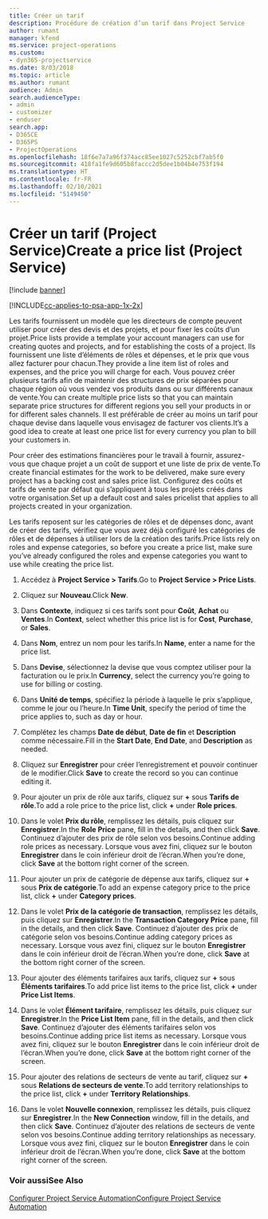 ```yaml
---
title: Créer un tarif
description: Procédure de création d’un tarif dans Project Service
author: rumant
manager: kfend
ms.service: project-operations
ms.custom:
- dyn365-projectservice
ms.date: 8/03/2018
ms.topic: article
ms.author: rumant
audience: Admin
search.audienceType:
- admin
- customizer
- enduser
search.app:
- D365CE
- D365PS
- ProjectOperations
ms.openlocfilehash: 18f6e7a7a96f374acc85ee1027c5252cbf7ab5f0
ms.sourcegitcommit: 418fa1fe9d605b8faccc2d5dee1b04b4e753f194
ms.translationtype: HT
ms.contentlocale: fr-FR
ms.lasthandoff: 02/10/2021
ms.locfileid: "5149450"
---
```

# <a name="create-a-price-list-project-service"></a><span data-ttu-id="11e34-103">Créer un tarif (Project Service)</span><span class="sxs-lookup"><span data-stu-id="11e34-103">Create a price list (Project Service)</span></span>

[!include [banner](../includes/psa-now-project-operations.md)]

[!INCLUDE[cc-applies-to-psa-app-1x-2x](../includes/cc-applies-to-psa-app-1x-2x.md)]

<span data-ttu-id="11e34-104">Les tarifs fournissent un modèle que les directeurs de compte peuvent utiliser pour créer des devis et des projets, et pour fixer les coûts d’un projet.</span><span class="sxs-lookup"><span data-stu-id="11e34-104">Price lists provide a template your account managers can use for creating quotes and projects, and for establishing the costs of a project.</span></span> <span data-ttu-id="11e34-105">Ils fournissent une liste d’éléments de rôles et dépenses, et le prix que vous allez facturer pour chacun.</span><span class="sxs-lookup"><span data-stu-id="11e34-105">They provide a line item list of roles and expenses, and the price you will charge for each.</span></span> <span data-ttu-id="11e34-106">Vous pouvez créer plusieurs tarifs afin de maintenir des structures de prix séparées pour chaque région où vous vendez vos produits dans ou sur différents canaux de vente.</span><span class="sxs-lookup"><span data-stu-id="11e34-106">You can create multiple price lists so that you can maintain separate price structures for different regions you sell your products in or for different sales channels.</span></span> <span data-ttu-id="11e34-107">Il est préférable de créer au moins un tarif pour chaque devise dans laquelle vous envisagez de facturer vos clients.</span><span class="sxs-lookup"><span data-stu-id="11e34-107">It’s a good idea to create at least one price list for every currency you plan to bill your customers in.</span></span>  
  
<span data-ttu-id="11e34-108">Pour créer des estimations financières pour le travail à fournir, assurez-vous que chaque projet a un coût de support et une liste de prix de vente.</span><span class="sxs-lookup"><span data-stu-id="11e34-108">To create financial estimates for the work to be delivered, make sure every project has a backing cost and sales price list.</span></span> <span data-ttu-id="11e34-109">Configurez des coûts et tarifs de vente par défaut qui s’appliquent à tous les projets créés dans votre organisation.</span><span class="sxs-lookup"><span data-stu-id="11e34-109">Set up a default cost and sales pricelist that applies to all projects created in your organization.</span></span>  
  
<span data-ttu-id="11e34-110">Les tarifs reposent sur les catégories de rôles et de dépenses donc, avant de créer des tarifs, vérifiez que vous avez déjà configuré les catégories de rôles et de dépenses à utiliser lors de la création des tarifs.</span><span class="sxs-lookup"><span data-stu-id="11e34-110">Price lists rely on roles and expense categories, so before you create a price list, make sure you’ve already configured the roles and expense categories you want to use while creating the price list.</span></span>  
  
1.  <span data-ttu-id="11e34-111">Accédez à **Project Service > Tarifs**.</span><span class="sxs-lookup"><span data-stu-id="11e34-111">Go to **Project Service > Price Lists**.</span></span>  
  
2.  <span data-ttu-id="11e34-112">Cliquez sur **Nouveau**.</span><span class="sxs-lookup"><span data-stu-id="11e34-112">Click **New**.</span></span>  
  
3.  <span data-ttu-id="11e34-113">Dans **Contexte**, indiquez si ces tarifs sont pour **Coût**, **Achat** ou **Ventes**.</span><span class="sxs-lookup"><span data-stu-id="11e34-113">In **Context**, select whether this price list is for **Cost**, **Purchase**, or **Sales**.</span></span>  
  
4.  <span data-ttu-id="11e34-114">Dans **Nom**, entrez un nom pour les tarifs.</span><span class="sxs-lookup"><span data-stu-id="11e34-114">In **Name**, enter a name for the price list.</span></span>  
  
5.  <span data-ttu-id="11e34-115">Dans **Devise**, sélectionnez la devise que vous comptez utiliser pour la facturation ou le prix.</span><span class="sxs-lookup"><span data-stu-id="11e34-115">In **Currency**, select the currency you’re going to use for billing or costing.</span></span>  
  
6.  <span data-ttu-id="11e34-116">Dans **Unité de temps**, spécifiez la période à laquelle le prix s’applique, comme le jour ou l’heure.</span><span class="sxs-lookup"><span data-stu-id="11e34-116">In **Time Unit**, specify the period of time the price applies to, such as day or hour.</span></span>  
  
7.  <span data-ttu-id="11e34-117">Complétez les champs **Date de début**, **Date de fin** et **Description** comme nécessaire.</span><span class="sxs-lookup"><span data-stu-id="11e34-117">Fill in the **Start Date**, **End Date**, and **Description** as needed.</span></span>  
  
8.  <span data-ttu-id="11e34-118">Cliquez sur **Enregistrer** pour créer l’enregistrement et pouvoir continuer de le modifier.</span><span class="sxs-lookup"><span data-stu-id="11e34-118">Click **Save** to create the record so you can continue editing it.</span></span>  
  
9. <span data-ttu-id="11e34-119">Pour ajouter un prix de rôle aux tarifs, cliquez sur **+** sous **Tarifs de rôle**.</span><span class="sxs-lookup"><span data-stu-id="11e34-119">To add a role price to the price list, click **+** under **Role prices**.</span></span>  
  
10. <span data-ttu-id="11e34-120">Dans le volet **Prix du rôle**, remplissez les détails, puis cliquez sur **Enregistrer**.</span><span class="sxs-lookup"><span data-stu-id="11e34-120">In the **Role Price** pane, fill in the details, and then click **Save**.</span></span> <span data-ttu-id="11e34-121">Continuez d’ajouter des prix de rôle selon vos besoins.</span><span class="sxs-lookup"><span data-stu-id="11e34-121">Continue adding role prices as necessary.</span></span> <span data-ttu-id="11e34-122">Lorsque vous avez fini, cliquez sur le bouton **Enregistrer** dans le coin inférieur droit de l’écran.</span><span class="sxs-lookup"><span data-stu-id="11e34-122">When you’re done, click **Save** at the bottom right corner of the screen.</span></span>  
  
11. <span data-ttu-id="11e34-123">Pour ajouter un prix de catégorie de dépense aux tarifs, cliquez sur **+** sous **Prix de catégorie**.</span><span class="sxs-lookup"><span data-stu-id="11e34-123">To add an expense category price to the price list, click **+** under **Category prices**.</span></span>  
  
12. <span data-ttu-id="11e34-124">Dans le volet **Prix de la catégorie de transaction**, remplissez les détails, puis cliquez sur **Enregistrer**.</span><span class="sxs-lookup"><span data-stu-id="11e34-124">In the **Transaction Category Price** pane, fill in the details, and then click **Save**.</span></span> <span data-ttu-id="11e34-125">Continuez d’ajouter des prix de catégorie selon vos besoins.</span><span class="sxs-lookup"><span data-stu-id="11e34-125">Continue adding category prices as necessary.</span></span> <span data-ttu-id="11e34-126">Lorsque vous avez fini, cliquez sur le bouton **Enregistrer** dans le coin inférieur droit de l’écran.</span><span class="sxs-lookup"><span data-stu-id="11e34-126">When you’re done, click **Save** at the bottom right corner of the screen.</span></span>  
  
13. <span data-ttu-id="11e34-127">Pour ajouter des éléments tarifaires aux tarifs, cliquez sur **+** sous **Éléments tarifaires**.</span><span class="sxs-lookup"><span data-stu-id="11e34-127">To add price list items to the price list, click **+** under **Price List Items**.</span></span>  
  
14. <span data-ttu-id="11e34-128">Dans le volet **Élément tarifaire**, remplissez les détails, puis cliquez sur **Enregistrer**.</span><span class="sxs-lookup"><span data-stu-id="11e34-128">In the **Price List Item** pane, fill in the details, and then click **Save**.</span></span> <span data-ttu-id="11e34-129">Continuez d’ajouter des éléments tarifaires selon vos besoins.</span><span class="sxs-lookup"><span data-stu-id="11e34-129">Continue adding price list items as necessary.</span></span> <span data-ttu-id="11e34-130">Lorsque vous avez fini, cliquez sur le bouton **Enregistrer** dans le coin inférieur droit de l’écran.</span><span class="sxs-lookup"><span data-stu-id="11e34-130">When you’re done, click **Save** at the bottom right corner of the screen.</span></span>  
  
15. <span data-ttu-id="11e34-131">Pour ajouter des relations de secteurs de vente au tarif, cliquez sur **+** sous **Relations de secteurs de vente**.</span><span class="sxs-lookup"><span data-stu-id="11e34-131">To add territory relationships to the price list, click **+** under **Territory Relationships**.</span></span>  
  
16. <span data-ttu-id="11e34-132">Dans le volet **Nouvelle connexion**, remplissez les détails, puis cliquez sur **Enregistrer**.</span><span class="sxs-lookup"><span data-stu-id="11e34-132">In the **New Connection** window, fill in the details, and then click **Save**.</span></span> <span data-ttu-id="11e34-133">Continuez d’ajouter des relations de secteurs de vente selon vos besoins.</span><span class="sxs-lookup"><span data-stu-id="11e34-133">Continue adding territory relationships as necessary.</span></span> <span data-ttu-id="11e34-134">Lorsque vous avez fini, cliquez sur le bouton **Enregistrer** dans le coin inférieur droit de l’écran.</span><span class="sxs-lookup"><span data-stu-id="11e34-134">When you’re done, click **Save** at the bottom right corner of the screen.</span></span>  
  
### <a name="see-also"></a><span data-ttu-id="11e34-135">Voir aussi</span><span class="sxs-lookup"><span data-stu-id="11e34-135">See Also</span></span>  
 [<span data-ttu-id="11e34-136">Configurer Project Service Automation</span><span class="sxs-lookup"><span data-stu-id="11e34-136">Configure Project Service Automation</span></span>](../psa/configure.md)
